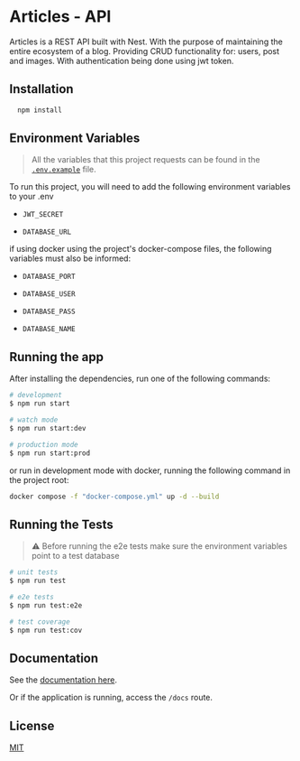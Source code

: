 # Articles - API

Articles is a REST API built with Nest. With the purpose of maintaining the entire ecosystem of a blog. Providing CRUD functionality for: users, post and images. With authentication being done using jwt token.

## Installation

```bash
  npm install
```

## Environment Variables

> All the variables that this project requests can be found in the [`.env.example`](./.env.example) file.

To run this project, you will need to add the following environment variables to your .env

* `JWT_SECRET`

* `DATABASE_URL`

if using docker using the project's docker-compose files, the following variables must also be informed:

* `DATABASE_PORT`

* `DATABASE_USER`

* `DATABASE_PASS`

* `DATABASE_NAME`

## Running the app

After installing the dependencies, run one of the following commands:

```bash
# development
$ npm run start

# watch mode
$ npm run start:dev

# production mode
$ npm run start:prod
```

or run in development mode with docker, running the following command in the project root:

```bash
docker compose -f "docker-compose.yml" up -d --build
```

## Running the Tests

> :warning: Before running the e2e tests make sure the environment variables point to a test database

```bash
# unit tests
$ npm run test

# e2e tests
$ npm run test:e2e

# test coverage
$ npm run test:cov
```

## Documentation

See the [documentation here](https://app.swaggerhub.com/apis-docs/AlexBorgesDev/Articles-API/1.0.0).

Or if the application is running, access the `/docs` route.

## License

[MIT](./LICENSE)
